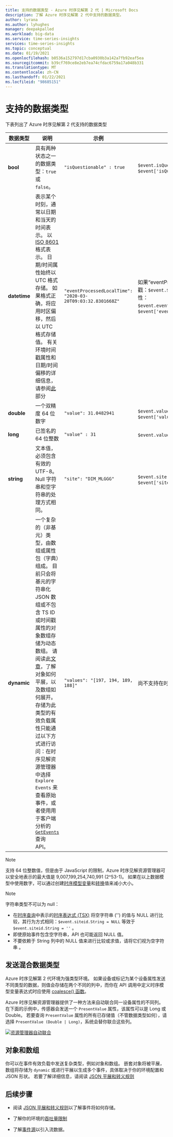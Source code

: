 ```yaml
---
title: 支持的数据类型 - Azure 时序见解第 2 代 | Microsoft Docs
description: 了解 Azure 时序见解第 2 代中支持的数据类型。
author: lyrana
ms.author: lyhughes
manager: deepakpalled
ms.workload: big-data
ms.service: time-series-insights
services: time-series-insights
ms.topic: conceptual
ms.date: 01/19/2021
ms.openlocfilehash: b0536a152797d17cba0930b3a142a7fb92eaf5ea
ms.sourcegitcommit: b39cf769ce8e2eb7ea74cfdac6759a17a048b331
ms.translationtype: MT
ms.contentlocale: zh-CN
ms.lasthandoff: 01/22/2021
ms.locfileid: "98685151"
---
```

# <a name="supported-data-types"></a>支持的数据类型

下表列出了 Azure 时序见解第 2 代支持的数据类型

| 数据类型 | 说明 | 示例 | [时序表达式语法](/rest/api/time-series-insights/reference-time-series-expression-syntax) | Parquet 中的属性列名称
|---|---|---|---|---|
| **bool** | 具有两种状态之一的数据类型：`true` 或 `false`。 | `"isQuestionable" : true` | `$event.isQuestionable.Bool` 或 `$event['isQuestionable'].Bool` | `isQuestionable_bool`
| **datetime** | 表示某个时刻，通常以日期和当天的时间表示。 以 [ISO 8601](https://www.iso.org/iso-8601-date-and-time-format.html) 格式表示。 日期/时间属性始终以 UTC 格式存储。 如果格式正确，将应用时区偏移，然后以 UTC 格式存储值。 有关环境时间戳属性和日期/时间偏移的详细信息，请参阅[此](concepts-streaming-ingestion-event-sources.md#event-source-timestamp)部分 | `"eventProcessedLocalTime": "2020-03-20T09:03:32.8301668Z"` |  如果“eventProcessedLocalTime”是事件源时间戳：`$event.$ts`。 如果它是另一个 JSON 属性：`$event.eventProcessedLocalTime.DateTime` 或 `$event['eventProcessedLocalTime'].DateTime` | `eventProcessedLocalTime_datetime`
| **double** | 一个双精度 64 位数字  | `"value": 31.0482941` | `$event.value.Double` 或 `$event['value'].Double` |  `value_double`
| **long** | 已签名的 64 位整数  | `"value" : 31` | `$event.value.Long` 或 `$event['value'].Long` |  `value_long`
| **string** | 文本值，必须包含有效的 UTF-8。 Null 字符串和空字符串的处理方式相同。 |  `"site": "DIM_MLGGG"`| `$event.site.String` 或 `$event['site'].String`| `site_string`
| **dynamic** | 一个复杂的（非基元）类型，由数组或属性包（字典）组成。 目前只会将基元的字符串化 JSON 数组或不包含 TS ID 或时间戳属性的对象数组存储为动态数组。 请阅读此[文章](./concepts-json-flattening-escaping-rules.md)，了解对象如何平展，以及数组如何展开。 存储为此类型的有效负载属性只能通过以下方式进行访问：在时序见解资源管理器中选择 `Explore Events` 来查看原始事件，或者使用用于客户端分析的 [`GetEvents`](/rest/api/time-series-insights/dataaccessgen2/query/execute#getevents) 查询 API。 |  `"values": "[197, 194, 189, 188]"` | 尚不支持在时序表达式中引用动态类型 | `values_dynamic`

> [!NOTE]
> 支持 64 位整数值，但是由于 JavaScript 的限制，Azure 时序见解资源管理器可以安全地表示的最大值是 9,007,199,254,740,991 (2^53-1)。 如果在以上数据模型中使用数字，可以通过创建[时序模型变量](./concepts-variables.md#numeric-variables)和[转换](/rest/api/time-series-insights/reference-time-series-expression-syntax#conversion-functions)值来减小大小。

> [!NOTE]
> 字符串类型不可以为 null：
>
> * 在[时序查询](/rest/api/time-series-insights/reference-query-apis)中表示的[时序表达式 (TSX)](/rest/api/time-series-insights/reference-time-series-expression-syntax) 将空字符串 ('') 的值与 NULL 进行比较，其行为方式相同：`$event.siteid.String = NULL` 等效于 `$event.siteid.String = ''` 。
> * 即使原始事件包含空字符串，API 也可能返回 NULL 值。
> * 不要依赖于 String 列中的 NULL 值来进行比较或求值，请将它们视为空字符串 。

## <a name="sending-mixed-data-types"></a>发送混合数据类型

Azure 时序见解第 2 代环境为强类型环境。 如果设备或标记为某个设备属性发送不同类型的数据，则值会存储在两个不同的列中，而你在 API 调用中定义时序模型变量表达式时应使用 [coalesce() 函数](/rest/api/time-series-insights/reference-time-series-expression-syntax#other-functions)。

Azure 时序见解资源管理器提供了一种方法来自动联合同一设备属性的不同列。 在下面的示例中，传感器会发送一个 `PresentValue` 属性，该属性可以是 Long 或 Double。 若要查询 `PresentValue` 属性的所有已存储值（不管数据类型如何），请选择 `PresentValue (Double | Long)`，系统会替你联合这些列。

[![资源管理器自动联合](media\concepts-supported-data-types/explorer-auto-coalesce-sample.png)](media\concepts-supported-data-types/explorer-auto-coalesce-sample.png#lightbox)

## <a name="objects-and-arrays"></a>对象和数组

你可以在事件有效负载中发送复杂类型，例如对象和数组。 嵌套对象将被平展，数组将存储为 `dynamic` 或进行平展以生成多个事件，具体取决于你的环境配置和 JSON 形状。 若要了解详细信息，请阅读 [JSON 平展和转义规则](./concepts-json-flattening-escaping-rules.md)

## <a name="next-steps"></a>后续步骤

* 阅读 [JSON 平展和转义规则](./concepts-json-flattening-escaping-rules.md)以了解事件将如何存储。

* 了解你的环境的[吞吐量限制](./concepts-streaming-ingress-throughput-limits.md)

* 了解[事件源](concepts-streaming-ingestion-event-sources.md)以引入流数据。
